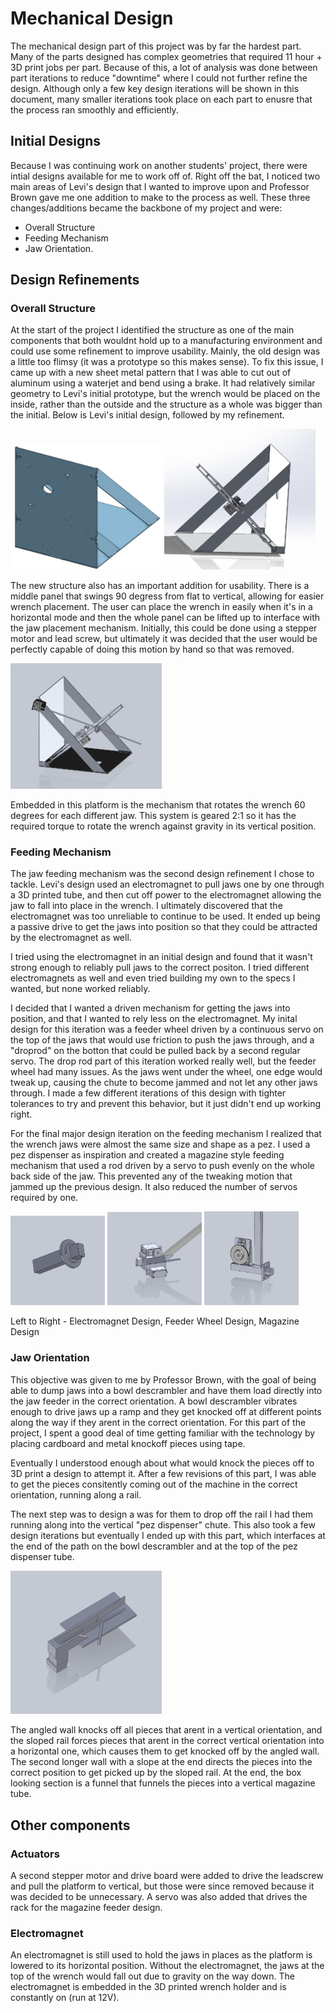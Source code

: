 # Mechanical Design
The mechanical design part of this project was by far the hardest part. Many of the parts designed has complex geometries that required 11 hour + 3D print jobs per part. Because of this, a lot of analysis was done between part iterations to reduce "downtime" where I could not further refine the design. Although only a few key design iterations will be shown in this document, many smaller iterations took place on each part to enusre that the process ran smoothly and efficiently. 

## Initial Designs
Because I was continuing work on another students' project, there were intial designs available for me to work off of. Right off the bat, I noticed two main areas of Levi's design that I wanted to improve upon and Professor Brown gave me one addition to make to the process as well. These three changes/additions became the backbone of my project and were:

- Overall Structure
- Feeding Mechanism
- Jaw Orientation.

## Design Refinements
### Overall Structure
At the start of the project I identified the structure as one of the main components that both wouldnt hold up to a manufacturing environment and could use some refinement to improve usability. Mainly, the old design was a little too flimsy (it was a prototype so this makes sense). To fix this issue, I came up with a new sheet metal pattern that I was able to cut out of aluminum using a waterjet and bend using a brake. It had relatively similar geometry to Levi's initial prototype, but the wrench would be placed on the inside, rather than the outside and the structure as a whole was bigger than the initial. Below is Levi's initial design, followed by my refinement.

<p float="left">
  <img src="../media/Rig.png" width=48% />
  <img src="../media/SideAngle.PNG" width=48% /> 
</p>

The new structure also has an important addition for usability. There is a middle panel that swings 90 degress from flat to vertical, allowing for easier wrench placement. The user can place the wrench in easily when it's in a horizontal mode and then the whole panel can be lifted up to interface with the jaw placement mechanism. Initially, this could be done using a stepper motor and lead screw, but ultimately it was decided that the user would be perfectly capable of doing this motion by hand so that was removed.

<p float="left">
  <img src="../media/SideAngle3.PNG" width=48% />

</p>

Embedded in this platform is the mechanism that rotates the wrench 60 degrees for each different jaw. This system is geared 2:1 so it has the required torque to rotate the wrench against gravity in its vertical position. 

### Feeding Mechanism
The jaw feeding mechanism was the second design refinement I chose to tackle. Levi's design used an electromagnet to pull jaws one by one through a 3D printed tube, and then cut off power to the electromagnet allowing the jaw to fall into place in the wrench. I ultimately discovered that the electromagnet was too unreliable to continue to be used. It ended up being a passive drive to get the jaws into position so that they could be attracted by the electromagnet as well. 

I tried using the electromagnet in an initial design and found that it wasn't strong enough to reliably pull jaws to the correct positon. I tried different electromagnets as well and even tried building my own to the specs I wanted, but none worked reliably. 

I decided that I wanted a driven mechanism for getting the jaws into position, and that I wanted to rely less on the electromagnet. My inital design for this iteration was a feeder wheel driven by a continuous servo on the top of the jaws that would use friction to push the jaws through, and a "droprod" on the botton that could be pulled back by a second regular servo. The drop rod part of this iteration worked really well, but the feeder wheel had many issues. As the jaws went under the wheel, one edge would tweak up, causing the chute to become jammed and not let any other jaws through. I made a few different iterations of this design with tighter tolerances to try and prevent this behavior, but it just didn't end up working right.

For the final major design iteration on the feeding mechanism I realized that the wrench jaws were almost the same size and shape as a pez. I used a pez dispenser as inspiration and created a magazine style feeding mechanism that used a rod driven by a servo to push evenly on the whole back side of the jaw. This prevented any of the tweaking motion that jammed up the previous design. It also reduced the number of servos required by one. 

<p float="left">
  <img src="../media/FeederAssemV1.PNG" width=30% />
  <img src="../media/FeederAssemV2.PNG" width=30% /> 
  <img src="../media/FeederAssemV3.PNG" width=30% /> 
</p>
Left to Right - Electromagnet Design, Feeder Wheel Design, Magazine Design

### Jaw Orientation
This objective was given to me by Professor Brown, with the goal of being able to dump jaws into a bowl descrambler and have them load directly into the jaw feeder in the correct orientation. A bowl descrambler vibrates enough to drive jaws up a ramp and they get knocked off at different points along the way if they arent in the correct orientation. For this part of the project, I spent a good deal of time getting familiar with the technology by placing cardboard and metal knockoff pieces using tape. 

Eventually I understood enough about what would knock the pieces off to 3D print a design to attempt it. After a few revisions of this part, I was able to get the pieces consitently coming out of the machine in the correct orientation, running along a rail.

The next step was to design a was for them to drop off the rail I had them running along into the vertical "pez dispenser" chute. This also took a few design iterations but eventually I ended up with this part, which interfaces at the end of the path on the bowl descrambler and at the top of the pez dispenser tube.

<p float="left">
  <img src="../media/RampSort.PNG" width=48% />
</p>

The angled wall knocks off all pieces that arent in a vertical orientation, and the sloped rail forces pieces that arent in the correct vertical orientation into a horizontal one, which causes them to get knocked off by the angled wall. The second longer wall with a slope at the end directs the pieces into the correct position to get picked up by the sloped rail. At the end, the box looking section is a funnel that funnels the pieces into a vertical magazine tube.

## Other components

### Actuators
A second stepper motor and drive board were added to drive the leadscrew and pull the platform to vertical, but those were since removed because it was decided to be unnecessary. A servo was also added that drives the rack for the magazine feeder design. 

### Electromagnet
An electromagnet is still used to hold the jaws in places as the platform is lowered to its horizontal position. Without the electromagnet, the jaws at the top of the wrench would fall out due to gravity on the way down. The electromagnet is embedded in the 3D printed wrench holder and is constantly on (run at 12V). 



